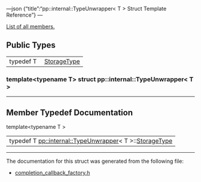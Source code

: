 —json {“title”:“pp::internal::TypeUnwrapper&lt; T &gt; Struct Template Reference”} —

[List of all members.](/docs/native-client/pepper_beta/cpp/structpp_1_1internal_1_1_type_unwrapper-members/)

Public Types
------------

<table><tbody><tr class="odd"><td style="text-align: right;">typedef T </td><td><a href="/docs/native-client/pepper_beta/cpp/structpp_1_1internal_1_1_type_unwrapper#a9ee845648d1361a028a2c34a53306808" class="el">StorageType</a></td></tr></tbody></table>

### template&lt;typename T&gt; struct pp::internal::TypeUnwrapper&lt; T &gt;

------------------------------------------------------------------------

Member Typedef Documentation
----------------------------

<span id="a9ee845648d1361a028a2c34a53306808" class="anchor" style="margin: 0;"></span>

template&lt;typename T &gt;

<table><tbody><tr class="odd"><td>typedef T <a href="/docs/native-client/pepper_beta/cpp/structpp_1_1internal_1_1_type_unwrapper/" class="el">pp::internal::TypeUnwrapper</a>&lt; T &gt;::<a href="/docs/native-client/pepper_beta/cpp/structpp_1_1internal_1_1_type_unwrapper#a9ee845648d1361a028a2c34a53306808" class="el">StorageType</a></td></tr></tbody></table>

------------------------------------------------------------------------

The documentation for this struct was generated from the following file:

-   <a href="/docs/native-client/pepper_beta/cpp/completion__callback__factory_8h/" class="el">completion_callback_factory.h</a>
